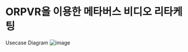 # ORPVR을 이용한 메타버스 비디오 리타케팅

Usecase Diagram
![image](https://github.com/coolho1129/Metaverse-Background-Research/assets/75716291/79d5f2e6-86fc-428f-96c7-dfd18d16d000)
